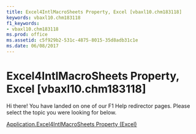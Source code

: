 ```yaml
---
title: Excel4IntlMacroSheets Property, Excel [vbaxl10.chm183118]
keywords: vbaxl10.chm183118
f1_keywords:
- vbaxl10.chm183118
ms.prod: office
ms.assetid: c5f929b2-531c-4875-8015-35d8adb31c1e
ms.date: 06/08/2017
---
```



# Excel4IntlMacroSheets Property, Excel [vbaxl10.chm183118]

Hi there! You have landed on one of our F1 Help redirector pages. Please select the topic you were looking for below.

[Application.Excel4IntlMacroSheets Property (Excel)](http://msdn.microsoft.com/library/39c70cd1-b54d-d781-d375-ca1d0715556f%28Office.15%29.aspx)

